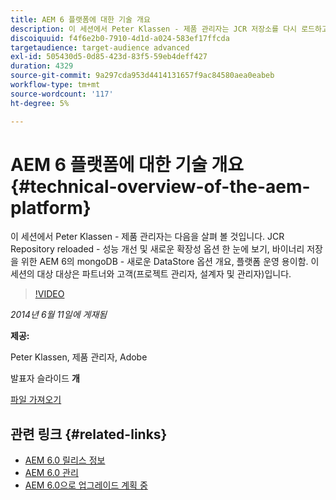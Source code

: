 ```yaml
---
title: AEM 6 플랫폼에 대한 기술 개요
description: 이 세션에서 Peter Klassen - 제품 관리자는 JCR 저장소를 다시 로드하고 성능을 개선하며 새로운 확장성 옵션을 찾습니다.
discoiquuid: f4f6e2b0-7910-4d1d-a024-583ef17ffcda
targetaudience: target-audience advanced
exl-id: 505430d5-0d85-423d-83f5-59eb4deff427
duration: 4329
source-git-commit: 9a297cda953d4414131657f9ac84580aea0eabeb
workflow-type: tm+mt
source-wordcount: '117'
ht-degree: 5%

---
```


# AEM 6 플랫폼에 대한 기술 개요{#technical-overview-of-the-aem-platform}

이 세션에서 Peter Klassen - 제품 관리자는 다음을 살펴 볼 것입니다. JCR Repository reloaded - 성능 개선 및 새로운 확장성 옵션 한 눈에 보기, 바이너리 저장을 위한 AEM 6의 mongoDB - 새로운 DataStore 옵션 개요, 플랫폼 운영 용이함. 이 세션의 대상 대상은 파트너와 고객(프로젝트 관리자, 설계자 및 관리자)입니다.

>[!VIDEO](https://video.tv.adobe.com/v/19517/?quality=9)

*2014년 6월 11일에 게재됨*

**제공:**

Peter Klassen, 제품 관리자, Adobe

발표자 슬라이드 **개**

[파일 가져오기](assets/aem6-platform-whatsnew.pdf)

## 관련 링크 {#related-links}

* [AEM 6.0 릴리스 정보](https://docs.adobe.com/content/docs/en/aem/6-0/release-notes.html)
* [AEM 6.0 관리](https://docs.adobe.com/docs/en/aem/6-0/manage.html)
* [AEM 6.0으로 업그레이드 계획 중](https://docs.adobe.com/content/docs/en/aem/6-0/deploy/upgrade/planning.html)
